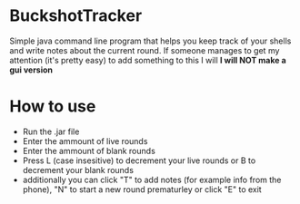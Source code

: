 # BuckshotTracker
Simple java command line program that helps you keep track of your shells and write notes about the current round.
If someone manages to get my attention (it's pretty easy) to add something to this I will
**I will NOT make a gui version**

# How to use
- Run the .jar file
- Enter the ammount of live rounds
- Enter the ammount of blank rounds
- Press L (case insesitive) to decrement your live rounds or B to decrement your blank rounds
- additionally you can click "T" to add notes (for example info from the phone), "N" to start a new round prematurley or click "E" to exit
